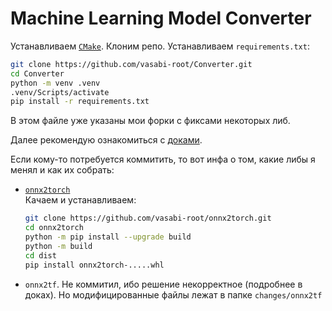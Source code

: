 # Machine Learning Model Converter
Устанавливаем [`CMake`](https://cmake.org/download/). Клоним репо. Устанавливаем `requirements.txt`:
```sh
git clone https://github.com/vasabi-root/Converter.git
cd Converter
python -m venv .venv
.venv/Scripts/activate
pip install -r requirements.txt
```
В этом файле уже указаны мои форки с фиксами некоторых либ. 

Далее рекомендую ознакомиться с [доками](docs/notes.md).

Если кому-то потребуется коммитить, то вот инфа о том, какие либы я менял и как их собрать:

- [`onnx2torch`](https://github.com/vasabi-root/onnx2torch/commit/a3362df4f11c1d0c8236387d7d3f89a7e250b595)  
  Качаем и устанавливаем:
  ```sh
  git clone https://github.com/vasabi-root/onnx2torch.git
  cd onnx2torch
  python -m pip install --upgrade build
  python -m build
  cd dist
  pip install onnx2torch-.....whl
  ```
- `onnx2tf`. Не коммитил, ибо решение некорректное (подробнее в доках). Но модифицированные файлы лежат в папке `changes/onnx2tf`
